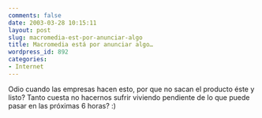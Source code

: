 ```yaml
---
comments: false
date: 2003-03-28 10:15:11
layout: post
slug: macromedia-est-por-anunciar-algo
title: Macromedia está por anunciar algo…
wordpress_id: 892
categories:
- Internet
---
```


Odio cuando las empresas hacen esto, por que no sacan el producto éste y listo? Tanto cuesta no hacernos sufrir viviendo pendiente de lo que puede pasar en las próximas 6 horas? :)




 
